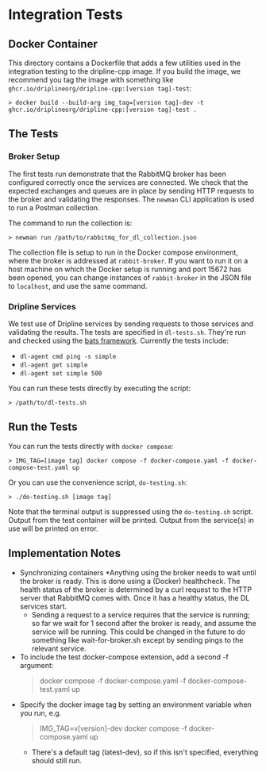 # Integration Tests

## Docker Container

This directory contains a Dockerfile that adds a few utilities used in the integration testing to the dripline-cpp image.
If you build the image, we recommend you tag the image with something like `ghcr.io/driplineorg/dripline-cpp:[version tag]-test`:

    > docker build --build-arg img_tag=[version tag]-dev -t ghcr.io/driplineorg/dripline-cpp:[version tag]-test .

## The Tests

### Broker Setup

The first tests run demonstrate that the RabbitMQ broker has been configured correctly once the services are connected.  We check that the expected exchanges and queues are in place by sending HTTP requests to the broker and validating the responses.  The `newman` CLI application is used to run a Postman collection.

The command to run the collection is:

    > newman run /path/to/rabbitmq_for_dl_collection.json

The collection file is setup to run in the Docker compose environment, where the broker is addressed at `rabbit-broker`.  If you want to run it on a host machine on which the Docker setup is running and port 15672 has been opened, you can change instances of `rabbit-broker` in the JSON file to `localhost`, and use the same command.

### Dripline Services

We test use of Dripline services by sending requests to those services and validating the results.  The tests are specified in `dl-tests.sh`.  They're run and checked using the [bats framework](https://bats-core.readthedocs.io/en/stable/index.html). Currently the tests include:

* `dl-agent cmd ping -s simple`
* `dl-agent get simple`
* `dl-agent set simple 500`

You can run these tests directly by executing the script:

    > /path/to/dl-tests.sh

## Run the Tests

You can run the tests directly with `docker compose`:

    > IMG_TAG=[image tag] docker compose -f docker-compose.yaml -f docker-compose-test.yaml up

Or you can use the convenience script, `do-testing.sh`:

    > ./do-testing.sh [image tag]

Note that the terminal output is suppressed using the `do-testing.sh` script.  Output from the test container will be printed.  Output from the service(s) in use will be printed on error.


## Implementation Notes

* Synchronizing containers
  *Anything using the broker needs to wait until the broker is ready.  This is done using a (Docker) healthcheck.  The health status of the broker is determined by a curl request to the HTTP server that RabbitMQ comes with.  Once it has a healthy status, the DL services start.
  * Sending a request to a service requires that the service is running; so far we wait for 1 second after the broker is ready, and assume the service will be running.  This could be changed in the future to do something like wait-for-broker.sh except by sending pings to the relevant service.
* To include the test docker-compose extension, add a second -f argument:
    > docker compose -f docker-compose.yaml -f docker-compose-test.yaml up
* Specify the docker image tag by setting an environment variable when you run, e.g.
    > IMG_TAG=v[version]-dev docker compose -f docker-compose.yaml up
  * There's a default tag (latest-dev), so if this isn't specified, everything should still run.

